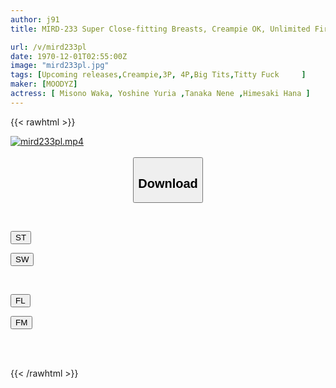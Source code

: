 ```yaml
---
author: j91
title: MIRD-233 Super Close-fitting Breasts, Creampie OK, Unlimited Firing, Huge Breasts Harem Entertainment Land, Nene Tanaka, Hana Himesaki, Waka Misono, Yuria Yoshine

url: /v/mird233pl
date: 1970-12-01T02:55:00Z
image: "mird233pl.jpg"
tags: [Upcoming releases,Creampie,3P, 4P,Big Tits,Titty Fuck	 ]
maker: [MOODYZ]
actress: [ Misono Waka, Yoshine Yuria ,Tanaka Nene ,Himesaki Hana ]
---
```



{{< rawhtml >}}

<div class="video" data-videoid="pending_link.html">
    <a href="javascript:;">
        <img src="/v/mird233pl/mird233pl.jpg" width="WIDTH" height="HEIGHT" alt="mird233pl.mp4" loading="lazy">
    </a>
</div>

<script type="text/javascript" src="https://j91.asia/asset/on-demand-pend.js"></script>

<br>
  <link rel="stylesheet" href="https://j91.asia/asset/bs5.css">
  
  <center>
  <button class="btn btn-primary" type="button" data-bs-toggle="collapse" data-bs-target=".multi-collapse" aria-expanded="false" aria-controls="multiCollapseExample1 multiCollapseExample2"><h2>Download</h2></button></center>
</p>
<div class="row">
  <div class="col">
    <div class="collapse multi-collapse" id="multiCollapseExample1">
      <div class="card card-body">
	      	      <br>
<div class="buttons">  
<p><a href="https://j91.asia/pending_link.html" target="_blank"><button class="btn-hover color-3"><i class="fa fa-download"></i> ST</button></a></p>
<p><a href="https://j91.asia/pending_link.html" target="_blank"><button class="btn-hover color-2"><i class="fa fa-download"></i> SW</button></a></p></div>
    </div>
  </div>
</div>
  <div class="col">
    <div class="collapse multi-collapse" id="multiCollapseExample2">
      <div class="card card-body">
	      <br>
<div class="buttons">
<p><a href="https://j91.asia/pending_link.html" target="_blank"><button class="btn-hover color-9"><i class="fa fa-download"></i> FL</button></a></p>
<p><a href="https://j91.asia/pending_link.html" target="_blank"><button class="btn-hover color-8"><i class="fa fa-download"></i> FM</button></a></p></div>
<br><br>
      </div>
    </div>
  </div>
</div>

{{< /rawhtml >}}